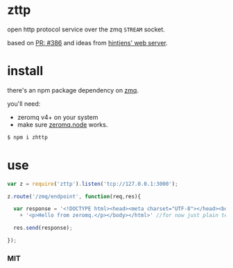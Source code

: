 # zttp
open http protocol service over the zmq `STREAM` socket.

based on [PR: #386](https://github.com/JustinTulloss/zeromq.node/pull/386) and ideas from [hintjens' web server](http://hintjens.com/blog:42).

# install
there's an npm package dependency on [zmq](https://github.com/JustinTulloss/zeromq.node).

you'll need:
* zeromq v4+ on your system
* make sure [zeromq.node](https://github.com/JustinTulloss/zeromq.node) works.

```bash
$ npm i zhttp
```

# use
```js
var z = require('zttp').listen('tcp://127.0.0.1:3000');

z.route('/zmq/endpoint', function(req,res){

  var response = '<!DOCTYPE html><head><meta charset="UTF-8"></head><body>'
    + '<p>Hello from zeromq.</p></body></html>' //for now just plain text html

  res.send(response);

});
```
### MIT
